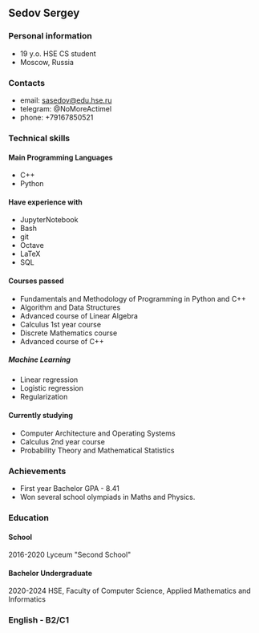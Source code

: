 ## Sedov Sergey

### Personal information
- 19 y.o. HSE CS student
- Moscow, Russia


### Contacts
- email: sasedov@edu.hse.ru
- telegram: @NoMoreActimel
- phone: +79167850521


### Technical skills
#### Main Programming Languages
- C++
- Python
#### Have experience with
- JupyterNotebook
- Bash
- git
- Octave
- LaTeX
- SQL

#### Courses passed
- Fundamentals and Methodology of Programming in Python and C++
- Algorithm and Data Structures
- Advanced course of Linear Algebra
- Calculus 1st year course
- Discrete Mathematics course
- Advanced course of C++
##### Machine Learning
- Linear regression
- Logistic regression
- Regularization

#### Currently studying
- Computer Architecture and Operating Systems
- Calculus 2nd year course
- Probability Theory and Mathematical Statistics


### Achievements
- First year Bachelor GPA - 8.41
- Won several school olympiads in Maths and Physics.

### Education
#### School 
2016-2020 Lyceum "Second School"
#### Bachelor Undergraduate
2020-2024 HSE, Faculty of Computer Science, Applied Mathematics and Informatics

### English - B2/C1
